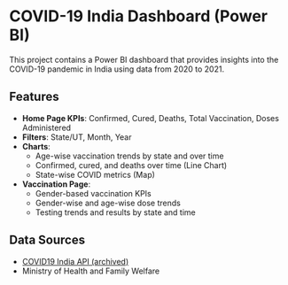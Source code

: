 # COVID-19 India Dashboard (Power BI)

This project contains a Power BI dashboard that provides insights into the COVID-19 pandemic in India using data from 2020 to 2021.

## Features

- **Home Page KPIs**: Confirmed, Cured, Deaths, Total Vaccination, Doses Administered
- **Filters**: State/UT, Month, Year
- **Charts**:
  - Age-wise vaccination trends by state and over time
  - Confirmed, cured, and deaths over time (Line Chart)
  - State-wise COVID metrics (Map)
- **Vaccination Page**:
  - Gender-based vaccination KPIs
  - Gender-wise and age-wise dose trends
  - Testing trends and results by state and time



## Data Sources

- [COVID19 India API (archived)](https://data.covid19india.org/)
- Ministry of Health and Family Welfare



